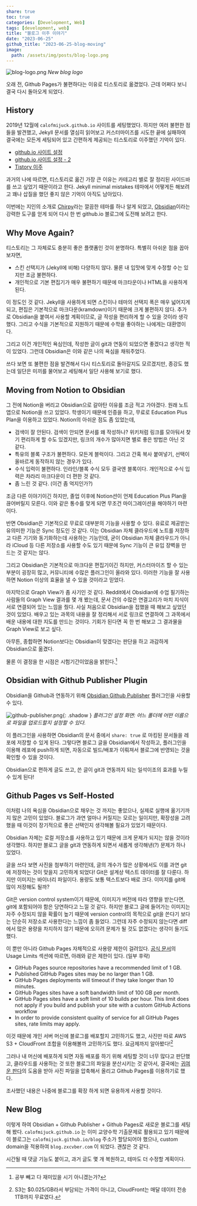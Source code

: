 ```yaml
---
share: true
toc: true
categories: [Development, Web]
tags: [development, web]
title: "블로그 이주 이야기"
date: "2023-06-25"
github_title: "2023-06-25-blog-moving"
image:
  path: /assets/img/posts/blog-logo.png
---
```


![blog-logo.png](/assets/img/posts/blog-logo.png) _New blog logo_

오래 전, Github Pages가 불편하다는 이유로 티스토리로 옮겼었다.
근데 어쩌다 보니 결국 다시 돌아오게 되었다.

## History

2019년 12월에 `calofmijuck.github.io` 사이트를 세팅했었다. 하지만 여러 불편한 점들을 발견했고, Jekyll 문서를 열심히 읽어보고 커스터마이즈를 시도한 끝에 실패하여 결국에는 모든게 세팅되어 있고 간편하게 제공되는 티스토리로 이주했던 기억이 있다.

- [github.io 사이트 설정](https://calofmijuck.tistory.com/2)
- [github.io 사이트 설정 - 2](https://calofmijuck.tistory.com/7)
- [Tistory 이주](https://calofmijuck.tistory.com/12)

과거의 나에 따르면, 티스토리로 옮긴 가장 큰 이유는 카테고리 별로 잘 정리된 사이드바를 쓰고 싶었기 때문이라고 한다. Jekyll minimal mistakes 테마에서 어떻게든 해보려고 꽤나 삽질을 했던 좋지 않은 기억이 아직도 남아있다.

이번에는 지인의 소개로 [Chirpy](https://chirpy.cotes.page/)라는 깔끔한 테마를 하나 알게 되었고, [Obsidian](https://obsidian.md/)이라는 강력한 도구를 얻게 되어 다시 한 번 github.io 블로그에 도전해 보려고 한다.

## Why Move Again?

티스토리는 그 자체로도 충분히 좋은 플랫폼인 것이 분명하다. 특별히 아쉬운 점을 꼽아보자면,

- 스킨 선택지가 (Jekyll에 비해) 다양하지 않다. 물론 내 입맛에 맞게 수정할 수는 있지만 조금 불편하다.
- 개인적으로 기본 편집기가 매우 불편하기 때문에 마크타운이나 HTML을 사용하게 된다.

이 정도인 것 같다. Jekyll을 사용하게 되면 스킨이나 테마의 선택지 폭은 매우 넓어지게 되고, 편집은 기본적으로 마크다운(kramdown)이기 때문에 크게 불편하지 않다. 추가로 Obsidian을 붙여서 사용할 계획이므로, 글 작성을 편리하게 할 수 있을 것이라 생각했다. 그리고 수식을 기본적으로 지원하기 때문에 수학을 좋아하는 나에게는 대환영이다.

그리고 이건 개인적인 욕심인데, 작성한 글이 git과 연동이 되었으면 좋겠다고 생각한 적이 있었다. 그런데 Obsidian은 이와 같은 나의 욕심을 채워주었다.

쓰다 보면 또 불편한 점을 발견해서 다시 티스토리로 돌아갈지도 모르겠지만, 종강도 했는데 일단은 미끼를 물어보고 세팅해서 일단 사용해 보기로 했다.

## Moving from Notion to Obsidian

그 전에 Notion을 버리고 Obsidian으로 갈아탄 이유를 조금 적고 가야겠다. 원래 노트 앱으로 Notion을 쓰고 있었다. 학생이기 때문에 인증을 하고, 무료로 Education Plus Plan을 이용하고 있었다. Notion의 아쉬운 점도 좀 있었는데,

- 검색이 잘 안된다. 검색이 안되면 문서를 왜 작성하나? 위키처럼 링크를 모아둬서 찾기 편리하게 할 수도 있겠지만, 링크의 개수가 많아지면 별로 좋은 방법은 아닌 것 같다.
- 특유의 블록 구조가 불편하다. 모든게 블럭이다. 그리고 간혹 복사 붙여넣기, 선택이 올바르게 동작하지 않는 경우가 있다.
- 수식 입력이 불편하다. 인라인/블록 수식 모두 결국엔 블록이다. 개인적으로 수식 입력은 차라리 마크다운이 더 편한 것 같다.
- 좀 느린 것 같다. (이건 좀 억지인가?)

조금 다른 이야기이긴 하지만, 졸업 이후에 Notion션이 언제 Education Plus Plan을 끊어버릴지 모른다. 이와 같은 통수를 맞게 되면 무조건 마이그레이션을 해야하기 마련이다.

반면 Obsidian은 기본적으로 무료로 대부분의 기능을 사용할 수 있다. 유료로 제공받는 유의미한 기능은 Sync 정도인 것 같다. 이는 Obsidian 자체 클라우드에 노트를 저장하고 다른 기기와 동기화하는데 사용하는 기능인데, 굳이 Obsidian 자체 클라우드가 아니라 iCloud 등 다른 저장소를 사용할 수도 있기 때문에 Sync 기능이 큰 유입 장벽을 만드는 것 같지는 않다.

그리고 Obsidian은 기본적으로 마크다운 편집기이긴 하지만, 커스터마이즈 할 수 있는 부분이 굉장히 많고, 커뮤니티에 수많은 플러그인이 올라와 있다. 이러한 기능을 잘 사용하면 Notion 이상의 효율을 낼 수 있을 것이라고 믿었다.

마지막으로 Graph View가 좀 사기인 것 같다. Reddit에서 Obsidian에 수업 필기하는 사람들의 Graph View 결과를 몇 개 봤는데, 문서 간의 수많은 연결고리가 마치 지식이 서로 연결되어 있는 느낌을 줬다. 사실 처음으로 Obsidian을 접했을 때 해보고 싶었던 것이 있었다. 배우고 있는 과목의 내용을 잘 정리해서 서로 링크로 연결하여 그 과목에서 배운 내용에 대한 지도를 만드는 것이다. 기회가 된다면 꼭 한 번 해보고 그 결과물을 Graph View로 보고 싶다.

아무튼, 종합하면 Notion보다는 Obsidian이 맞겠다는 판단을 하고 과감하게 Obsidian으로 옮겼다. 

물론 이 결정을 한 시점은 시험기간이었음을 밝힌다.[^1] 

## Obsidian with Github Publisher Plugin

Obsidian을 Github과 연동하기 위해 [Obsidian Github Publisher](https://github.com/ObsidianPublisher/obsidian-github-publisher) 플러그인을 사용할 수 있다.

![github-publisher.png](/assets/img/posts/github-publisher.png){: .shadow } _플러그인 설정 화면: 어느 폴더에 어떤 이름으로 파일을 업로드할지 설정할 수 있다._

이 플러그인을 사용하면 Obsidian의 문서 중에서 `share: true` 로 마킹된 문서들을 레포에 저장할 수 있게 된다. 그렇다면 블로그 글을 Obsidian에서 작성하고, 플러그인을 이용해 레포에 push하게 되면, 자동으로 빌드/배포가 이뤄져서 블로그에 반영되는 것을 확인할 수 있을 것이다.

Obsidian으로 편하게 글도 쓰고, 쓴 글이 git과 연동까지 되는 일석이조의 효과를 누릴 수 있게 된다!

## Github Pages vs Self-Hosted

이처럼 나의 욕심을 Obsidian으로 채우는 것 까지는 좋았으나, 실제로 실행에 옮기기까지 많은 고민이 있었다. 블로그가 과연 얼마나 커질지는 모르는 일이지만, 확장성을 고려했을 때 이것이 장기적으로 좋은 선택인지 생각해볼 필요가 있었기 때문이다.

Obsidian 자체는 로컬 저장소를 사용하고 있기 때문에 크게 문제가 되지는 않을 것이라 생각했다. 하지만 블로그 글을 git과 연동하게 되면서 새롭게 생각해낸(?) 문제가 하나 있었다.

글을 쓰다 보면 사진을 첨부하기 마련인데, 글의 개수가 많은 상황에서도 이를 과연 git에 저장하는 것이 맞을지 고민하게 되었다! Git은 설계상 텍스트 데이터를 잘 다룬다. 하지만 이미지는 바이너리 파일이다. 용량도 보통 텍스트보다 배로 크다. 이미지를 git에 많이 저장해도 될까?

Git은 version control system이기 때문에, 이미지가 버전에 따라 영향을 받는다면, git에 포함되어야 함은 당연하다고 느낄 것 같다. 하지만 블로그 글에 들어가는 이미지는 자주 수정되지 않을 확률이 높기 때문에 version control의 목적으로 git을 쓴다기 보다는 단순히 저장소로 사용한다는 느낌이 좀 들었다. 그런데 자주 수정되지 않는다면 diff에서 많은 용량을 차지하지 않기 때문에 오히려 문제가 될 것도 없겠다는 생각이 들기도 했다.

이 뿐만 아니라 Github Pages 자체적으로 사용량 제한이 걸려있다. [공식 문서](https://github.com/ObsidianPublisher/obsidian-github-publisher)의 Usage Limits 섹션에 따르면, 아래와 같은 제한이 있다. (일부 후략)

- GitHub Pages source repositories have a recommended limit of 1 GB.
- Published GitHub Pages sites may be no larger than 1 GB.
- GitHub Pages deployments will timeout if they take longer than 10 minutes.
- GitHub Pages sites have a soft bandwidth limit of 100 GB per month.
- GitHub Pages sites have a soft limit of 10 builds per hour. This limit does not apply if you build and publish your site with a custom GitHub Actions workflow
- In order to provide consistent quality of service for all GitHub Pages sites, rate limits may apply.

이것 때문에 개인 서버 머신에 블로그를 배포할지 고민하기도 했고, 사진만 따로 AWS S3 + CloudFront 조합을 이용해볼까 고민하기도 했다. 요금제까지 알아봤다![^2]

그러나 내 머신에 배포하게 되면 자동 배포를 하기 위해 세팅할 것이 너무 많다고 판단했고, 클라우드를 사용하는 것 또한 블로그의 파일을 분산시키는 것 같아서, 결국에는 [귀여운 판다](https://tinypng.com/)의 도움을 받아 사진 파일을 압축해서 올리고 Github Pages를 이용하기로 했다.

조사했던 내용은 나중에 블로그를 확장 하게 되면 유용하게 사용할 것이다.

## New Blog

이렇게 하여 Obsidian + Github Publisher + Github Pages로 새로운 블로그를 세팅해 봤다. `calofmijuck.github.io` 는 이미 교양수학 기출문제로 활용되고 있기 때문에 이 블로그는 `calofmijuck.github.io/blog` 주소가 할당되어야 했으나, custom domain을 적용하여 `blog.zxcvber.com` 이 되었다. 괜찮은 것 같다.

시간될 때 댓글 기능도 붙이고, 과거 글도 몇 개 복원하고, 테마도 더 수정할 계획이다.

[^1]: 공부 빼고 다 재미있을 시기 아니겠는가?
[^2]: S3는 $0.025/GB라서 부담되는 가격이 아니고, CloudFront는 매달 데이터 전송 1TB까지 무료였다.
